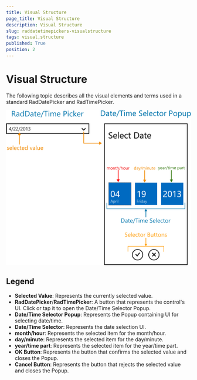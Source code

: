 ```yaml
---
title: Visual Structure
page_title: Visual Structure
description: Visual Structure
slug: raddatetimepickers-visualstructure
tags: visual,structure
published: True
position: 2
---
```


# Visual Structure

The following topic describes all the visual elements and terms used in a standard RadDatePicker and RadTimePicker.

![standard Date](images/DateTimePicker-VisualStructure.png)

## Legend

* **Selected Value**: Represents the currently selected value.
* **RadDatePicker**/**RadTimePicker**: A button that represents the control's UI. Click or tap it to open the Date/Time Selector Popup.
* **Date/Time Selector Popup**: Represents the Popup containing UI for selecting date/time.
* **Date/Time Selector**: Represents the date selection UI.
* **month/hour**: Represents the selected item for the month/hour. 
* **day/minute**: Represents the selected item for the day/minute.
* **year/time part**: Represents the selected item for the year/time part.
* **OK Button**: Represents the button that confirms the selected value and closes the Popup.
* **Cancel Button**: Represents the button that rejects the selected value and closes the Popup.
